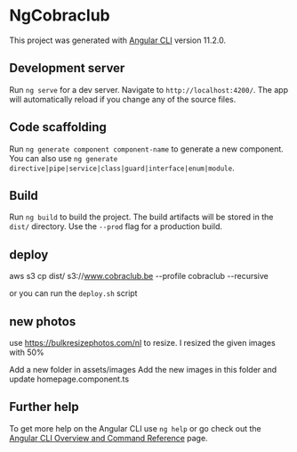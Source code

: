# NgCobraclub

This project was generated with [Angular CLI](https://github.com/angular/angular-cli) version 11.2.0.

## Development server

Run `ng serve` for a dev server. Navigate to `http://localhost:4200/`. The app will automatically reload if you change any of the source files.

## Code scaffolding

Run `ng generate component component-name` to generate a new component. You can also use `ng generate directive|pipe|service|class|guard|interface|enum|module`.

## Build

Run `ng build` to build the project. The build artifacts will be stored in the `dist/` directory. Use the `--prod` flag for a production build.

## deploy
aws s3 cp dist/ s3://www.cobraclub.be --profile cobraclub --recursive

or you can run the `deploy.sh` script

## new photos
use https://bulkresizephotos.com/nl to resize. 
I resized the given images with 50%

Add a new folder in assets/images
Add the new images in this folder and update homepage.component.ts


## Further help

To get more help on the Angular CLI use `ng help` or go check out the [Angular CLI Overview and Command Reference](https://angular.io/cli) page.
